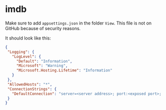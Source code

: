 # imdb
 
Make sure to add `appsettings.json` in the folder `View`. This file is not on GitHub because of security reasons.

It should look like this:
```json
{
 "Logging": {
   "LogLevel": {
     "Default": "Information",
     "Microsoft": "Warning",
     "Microsoft.Hosting.Lifetime": "Information"
   }
 },
 "AllowedHosts": "*",
 "ConnectionStrings": {
   "DefaultConnection": "server=<server address>; port:<exposed port>; database=<databbase>; user=<user>; password=<password>; Persist Security Info=False; ConnectTimeout=300"
 }
}
```
